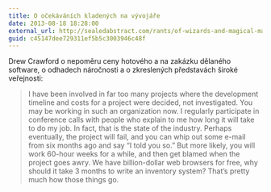 ```yaml
---
title: O očekáváních kladených na vývojáře
date: 2013-08-18 18:28:00
external_url: http://sealedabstract.com/rants/of-wizards-and-magical-machines/
guid: c45147dee729311ef5b5c3003946c48f
---
```


Drew Crawford o nepoměru ceny hotového a na zakázku dělaného software, o odhadech náročnosti a o zkreslených představách široké veřejnosti:

> I have been involved in far too many projects where the development timeline and costs for a project were decided, not investigated. You may be working in such an organization now. I regularly participate in conference calls with people who explain to me how long it will take to do my job. In fact, that is the state of the industry. Perhaps eventually, the project will fail, and you can whip out some e-mail from six months ago and say “I told you so.” But more likely, you will work 60-hour weeks for a while, and then get blamed when the project goes awry. We have billion-dollar web browsers for free, why should it take 3 months to write an inventory system? That’s pretty much how those things go.
